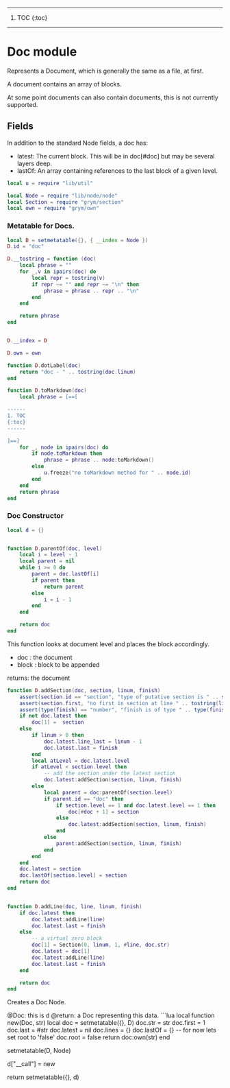 
------
1. TOC
{:toc}
------

# Doc module

 Represents a Document, which is generally the same as a file, at first.


 A document contains an array of blocks. 


 At some point documents can also contain documents, this is not
 currently supported.


## Fields


 In addition to the standard Node fields, a doc has:
 
 - latest: The current block.  This will be in doc[#doc] but may
           be several layers deep.
 - lastOf: An array containing references to the last block of a
           given level.


```lua
local u = require "lib/util"

local Node = require "lib/node/node"
local Section = require "grym/section"
local own = require "grym/own"
```
### Metatable for Docs.

```lua
local D = setmetatable({}, { __index = Node })
D.id = "doc"

D.__tostring = function (doc)
    local phrase = ""
    for _,v in ipairs(doc) do
        local repr = tostring(v)
        if repr ~= "" and repr ~= "\n" then
            phrase = phrase .. repr .. "\n"
        end
    end

    return phrase 
end


D.__index = D

D.own = own

function D.dotLabel(doc)
    return "doc - " .. tostring(doc.linum)
end 

function D.toMarkdown(doc)
    local phrase = [==[

------
1. TOC
{:toc}
------

]==]
    for _, node in ipairs(doc) do
        if node.toMarkdown then
            phrase = phrase .. node:toMarkdown()
        else 
            u.freeze("no toMarkdown method for " .. node.id)
        end
    end
    return phrase
end
```
### Doc Constructor


```lua
local d = {}


function D.parentOf(doc, level)
    local i = level - 1
    local parent = nil
    while i >= 0 do
        parent = doc.lastOf[i]
        if parent then
            return parent
        else
            i = i - 1
        end
    end

    return doc
end
```

 This function looks at document level and places the block
 accordingly.
 
 - doc : the document
 - block : block to be appended


 returns: the document


```lua
function D.addSection(doc, section, linum, finish)
    assert(section.id == "section", "type of putative section is " .. section.id)
    assert(section.first, "no first in section at line " .. tostring(linum))
    assert(type(finish) == "number", "finish is of type " .. type(finish))
    if not doc.latest then
        doc[1] =  section
    else
        if linum > 0 then
            doc.latest.line_last = linum - 1
            doc.latest.last = finish   
        end
        local atLevel = doc.latest.level 
        if atLevel < section.level then
            -- add the section under the latest section
            doc.latest:addSection(section, linum, finish)
        else
            local parent = doc:parentOf(section.level)
            if parent.id == "doc" then
                if section.level == 1 and doc.latest.level == 1 then
                    doc[#doc + 1] = section
                else
                    doc.latest:addSection(section, linum, finish)
                end
            else
                parent:addSection(section, linum, finish)
            end
        end
    end
    doc.latest = section
    doc.lastOf[section.level] = section
    return doc
end


function D.addLine(doc, line, linum, finish)
    if doc.latest then
        doc.latest:addLine(line)
        doc.latest.last = finish
    else
        -- a virtual zero block
        doc[1] = Section(0, linum, 1, #line, doc.str)
        doc.latest = doc[1]
        doc.latest:addLine(line)
        doc.latest.last = finish
    end

    return doc
end
```

 Creates a Doc Node.

 @Doc: this is d @return: a Doc representing this data. ```lua
local function new(Doc, str)
    local doc = setmetatable({}, D)
    doc.str = str
    doc.first = 1
    doc.last = #str
    doc.latest = nil
    doc.lines = {}
    doc.lastOf = {}
    -- for now lets set root to 'false'
    doc.root = false
    return doc:own(str)
end

setmetatable(D, Node)

d["__call"] = new

return setmetatable({}, d)
```
